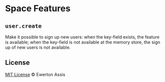 # Space Features

## `user.create`

Make it possible to sign up new users: when the key-field exists, the feature
is available; when the key-field is not available at the memory store, the
sign up of new users is not available.


## License

[MIT License](http://earaujoassis.mit-license.org/) &copy; Ewerton Assis
